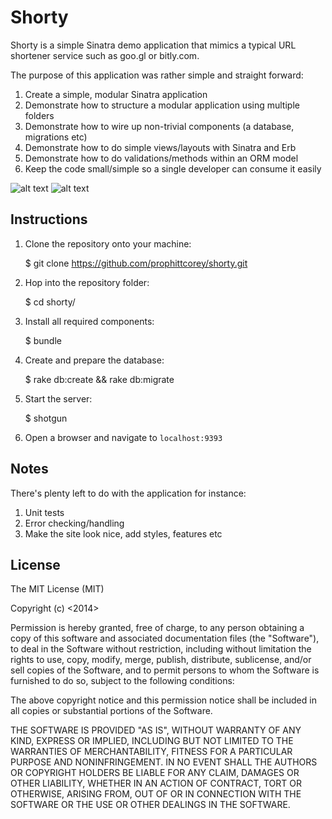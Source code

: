 Shorty
======

Shorty is a simple Sinatra demo application that mimics a typical URL shortener
service such as goo.gl or bitly.com.

The purpose of this application was rather simple and straight forward:

1. Create a simple, modular Sinatra application
2. Demonstrate how to structure a modular application using multiple folders
3. Demonstrate how to wire up non-trivial components (a database, migrations etc)
4. Demonstrate how to do simple views/layouts with Sinatra and Erb
5. Demonstrate how to do validations/methods within an ORM model
6. Keep the code small/simple so a single developer can consume it easily

![alt text](github-snapshots/snapshot-1.png "Index page for Shorty")
![alt text](github-snapshots/snapshot-2.png "Shortened URL using Shorty")

Instructions
------------

1. Clone the repository onto your machine:

    $ git clone https://github.com/prophittcorey/shorty.git

2. Hop into the repository folder:

    $ cd shorty/

3. Install all required components:

    $ bundle

4. Create and prepare the database:

    $ rake db:create && rake db:migrate

5. Start the server:

    $ shotgun

6. Open a browser and navigate to `localhost:9393`

Notes
-----

There's plenty left to do with the application for instance:

1. Unit tests
2. Error checking/handling
3. Make the site look nice, add styles, features etc

License
-------

The MIT License (MIT)

Copyright (c) <2014> <Corey Prophitt>

Permission is hereby granted, free of charge, to any person obtaining a copy
of this software and associated documentation files (the "Software"), to deal
in the Software without restriction, including without limitation the rights
to use, copy, modify, merge, publish, distribute, sublicense, and/or sell
copies of the Software, and to permit persons to whom the Software is
furnished to do so, subject to the following conditions:

The above copyright notice and this permission notice shall be included in
all copies or substantial portions of the Software.

THE SOFTWARE IS PROVIDED "AS IS", WITHOUT WARRANTY OF ANY KIND, EXPRESS OR
IMPLIED, INCLUDING BUT NOT LIMITED TO THE WARRANTIES OF MERCHANTABILITY,
FITNESS FOR A PARTICULAR PURPOSE AND NONINFRINGEMENT. IN NO EVENT SHALL THE
AUTHORS OR COPYRIGHT HOLDERS BE LIABLE FOR ANY CLAIM, DAMAGES OR OTHER
LIABILITY, WHETHER IN AN ACTION OF CONTRACT, TORT OR OTHERWISE, ARISING FROM,
OUT OF OR IN CONNECTION WITH THE SOFTWARE OR THE USE OR OTHER DEALINGS IN
THE SOFTWARE.

